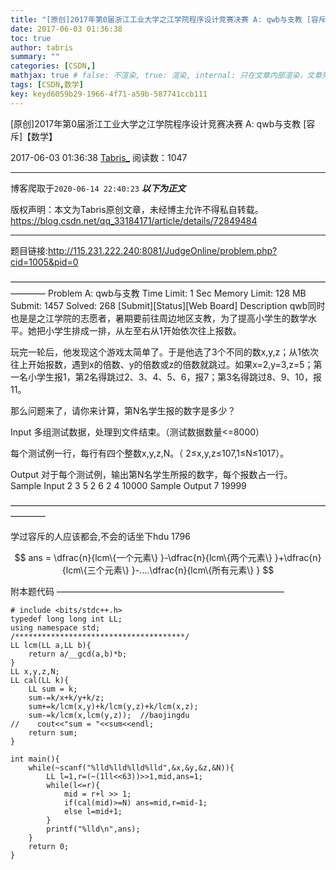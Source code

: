 ```yaml
---
title: "[原创]2017年第0届浙江工业大学之江学院程序设计竞赛决赛 A: qwb与支教 [容斥]【数学】"
date: 2017-06-03 01:36:38
toc: true
author: tabris
summary: ""
categories: [CSDN,]
mathjax: true # false: 不渲染, true: 渲染, internal: 只在文章内部渲染，文章列表中不渲染
tags: [CSDN,数学]
key: keyd6059b29-1966-4f71-a59b-587741ccb111
---
```


[原创]2017年第0届浙江工业大学之江学院程序设计竞赛决赛 A: qwb与支教 [容斥]【数学】

2017-06-03 01:36:38  [Tabris_](https://me.csdn.net/qq_33184171) 阅读数：1047

---

博客爬取于`2020-06-14 22:40:23`
***以下为正文***

版权声明：本文为Tabris原创文章，未经博主允许不得私自转载。
https://blog.csdn.net/qq_33184171/article/details/72849484

<!-- more -->

---

题目链接:http://115.231.222.240:8081/JudgeOnline/problem.php?cid=1005&pid=0

————————————————————————————————————————
Problem A: qwb与支教
Time Limit: 1 Sec  Memory Limit: 128 MB
Submit: 1457  Solved: 268
[Submit][Status][Web Board]
Description
qwb同时也是是之江学院的志愿者，暑期要前往周边地区支教，为了提高小学生的数学水平。她把小学生排成一排，从左至右从1开始依次往上报数。

玩完一轮后，他发现这个游戏太简单了。于是他选了3个不同的数x,y,z；从1依次往上开始报数，遇到x的倍数、y的倍数或z的倍数就跳过。如果x=2,y=3,z=5；第一名小学生报1，第2名得跳过2、3、4、5、6，报7；第3名得跳过8、9、10，报11。

那么问题来了，请你来计算，第N名学生报的数字是多少？

Input
多组测试数据，处理到文件结束。（测试数据数量<=8000）

每个测试例一行，每行有四个整数x,y,z,N。（ 2≤x,y,z≤107,1≤N≤1017）。

Output
对于每个测试例，输出第N名学生所报的数字，每个报数占一行。
Sample Input
2 3 5 2
6 2 4 10000
Sample Output
7
19999

————————————————————————————————————————

学过容斥的人应该都会,不会的话坐下hdu 1796

$$
ans  =  \dfrac{n}{lcm\{一个元素\} }-\dfrac{n}{lcm\{两个元素\} }+\dfrac{n}{lcm\{三个元素\} }-....\dfrac{n}{lcm\{所有元素\} }
$$

附本题代码
——————————————————————————
```
# include <bits/stdc++.h>
typedef long long int LL;
using namespace std;
/**************************************/
LL lcm(LL a,LL b){
    return a/__gcd(a,b)*b;
}
LL x,y,z,N;
LL cal(LL k){
    LL sum = k;
    sum-=k/x+k/y+k/z;
    sum+=k/lcm(x,y)+k/lcm(y,z)+k/lcm(x,z);
    sum-=k/lcm(x,lcm(y,z));  //baojingdu
//    cout<<"sum = "<<sum<<endl;
    return sum;
}

int main(){
    while(~scanf("%lld%lld%lld%lld",&x,&y,&z,&N)){
        LL l=1,r=(~(1ll<<63))>>1,mid,ans=1;
        while(l<=r){
            mid = r+l >> 1;
            if(cal(mid)>=N) ans=mid,r=mid-1;
            else l=mid+1;
        }
        printf("%lld\n",ans);
    }
    return 0;
}
```
